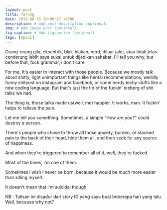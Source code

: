 ```yaml
---
layout: post
title: Tarung
date: 2019-06-15 20:00:17 +0700
description: # Add post description (optional)
img: # Add image post (optional)
fig-caption: # Add figcaption (optional)
tags: [Opini]
---
```

Orang-orang gila, eksentrik, blak-blakan, nerd, diluar jalur, atau tidak jelas cenderung lebih saya sukai untuk dijadikan sahabat. I'll tell you why, but before that, fuck grammar, i don't care.

For me, It's easier to interact with those people. Because we mostly talk about shitty, light unimportant things like hentai recommendations, weirdly funny shitpost on instagram and facebook, or some nerdy techy stuffs like a new coding language. But that's just the tip of the fuckin' iceberg of shit talks we had.

The thing is, those talks made us(well, me) happier. 
It works, man. 
It fuckin' helps to relieve the pain.

Let me tell you something. 
Sometimes, a simple "How are you?" could destroy a person.

There's people who chose to throw all those anxiety, burden, or stacked pain to the back of their head, hide them all, and then seek for any source of happiness. 

And when they're triggered to remember all of it, well, they're fucked.

Most of the times, i'm one of them.

Sometimes i wish i never be born, because it would be much more easier than killing myself.

It doesn't mean that i'm suicidal though.

NB : Tulisan ini disadur dari story IG yang saya buat beberapa hari yang lalu. Well, because why not?
